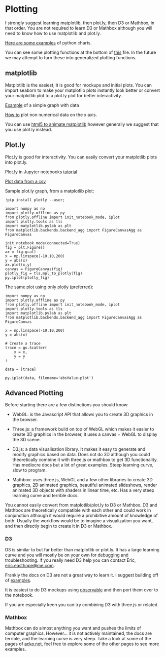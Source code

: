 # Plotting

I strongly suggest learning matplotlib, then plot.ly, then D3 or Mathbox, in that order. You are not required to learn D3 or Mathbox although you will need to know how to use matplotlib and plot.ly.

[Here are some examples](https://python-graph-gallery.com/all-charts/) of python charts.

You can see some plotting functions at the bottom of [this](https://github.com/inygy/nserc-analysis/blob/master/SelectionsTemplate.ipynb) file. In the future we may attempt to turn these into generalized plotting functions.

## matplotlib
Matplotlib is the easiest, it is good for mockups and initial plots.
You can import seaborn to make your matplotlib plots instantly look better or convert your matplotlib plot to a plot.ly plot for better interactivity.

[Example](http://pbpython.com/simple-graphing-pandas.html) of a simple graph with data

[How to](https://stackoverflow.com/questions/6974847/plot-with-non-numerical-data-on-x-axis-for-ex-dates) plot non numerical data on the x axis.

You can use [html5 to animate matplotlib](https://github.com/callysto/training-manual/blob/master/markdown/animate-graphs.md) however generally we suggest that you use plot.ly instead.

## Plot.ly
Plot.ly is good for interactivity. You can easily convert your matplotlib plots into plot.ly.

Plot.ly in Jupyter notebooks [tutorial](https://plot.ly/python/ipython-notebook-tutorial/)

[Plot data from a csv](https://plotly.com/python/plot-data-from-csv/)

Sample plot.ly graph, from a matplotlib plot:

```!pip install plotly --user;```

```
import numpy as np
import plotly.offline as py
from plotly.offline import init_notebook_mode, iplot
import plotly.tools as tls
import matplotlib.pylab as plt
from matplotlib.backends.backend_agg import FigureCanvasAgg as FigureCanvas

init_notebook_mode(connected=True)
fig = plt.Figure()
ax = fig.gca()
x = np.linspace(-10,10,200)
y = abs(x)
ax.plot(x,y)
canvas = FigureCanvas(fig)
plotly_fig = tls.mpl_to_plotly(fig)
py.iplot(plotly_fig)
```

The same plot using only plotly (preferred):
```
import numpy as np
import plotly.offline as py
from plotly.offline import init_notebook_mode, iplot
import plotly.tools as tls
import matplotlib.pylab as plt
from matplotlib.backends.backend_agg import FigureCanvasAgg as FigureCanvas

x = np.linspace(-10,10,200)
y = abs(x)

# Create a trace
trace = go.Scatter(
    x = x,
    y = y
)

data = [trace]

py.iplot(data, filename='absValue-plot')
```

## Advanced Plotting
Before starting there are a few distinctions you should know:

+ WebGL: is the Javascript API that allows you to create 3D graphics in the browser.

+ Three.js: a framework build on top of WebGL which makes it easier to create 3D graphics in the browser, it uses a canvas + WebGL to display the 3D scene.

+ D3.js: a data visualisation library. It makes it easy to generate and modify graphics based on data. Does not do 3D although you could theoretically combine it with three.js or mathbox to get 3D functionality. Has mediocre docs but a lot of great examples. Steep learning curve, slow to program.

+ Mathbox: uses three.js, WebGL and a few other libraries to create 3D graphics, 2D animated graphics, beautiful animated slideshows, render animated 3D objects with shaders in linear time, etc. Has a very steep learning curve and terrible docs.

You cannot easily convert from matplotlib/plot.ly to D3 or Mathbox. D3 and Mathbox are theoretically compatible with each other and could work in conjunction although it would require a prohibitive amount of knowledge of both.
Usually the workflow would be to imagine a visualization you want, and then directly begin to create it in D3 or Mathbox.

### D3
D3 is similar to but far better than matplotlib or plot.ly. It has a large learning curve and you will mostly be on your own for debugging and troubleshooting.
If you really need D3 help you can contact Eric, eric.easthope@me.com.

Frankly the docs on D3 are not a great way to learn it. I suggest building off of [examples](https://bl.ocks.org/mbostock).

It is easiest to do D3 mockups using [observable](https://beta.observablehq.com/) and then port them over to the notebook.

If you are especially keen you can try combining D3 with three.js or related.

### Mathbox
Mathbox can do almost anything you want and pushes the limits of computer graphics. However... it is not actively maintained, the docs are terrible, and the learning curve is very steep.
Take a look at some of the pages of [acko.net](https://acko.net/blog/mathbox2/), feel free to explore some of the other pages to see more examples.
